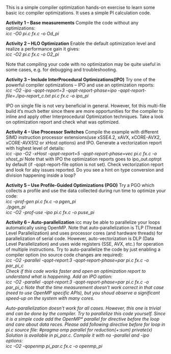 This is a simple compiler optimization hands-on exercise to learn some basic icc compiler optimizations. It uses a simple PI calculation code.

<b>Activity 1 – Base measurements</b>
Compile the code without any optimizations:<br>
<i>icc -O0 pi.c fx.c -o Od_pi</i>

<b>Activity 2 – HLO Optimization</b>
Enable the default optimization level and realize a performance gain it gives:<br>
<i>icc -O2 pi.c fx.c -o O2_pi</i>

Note that compiling your code with no optimization may be quite useful in some cases, e.g. for debugging and troubleshooting.

<b>Activity 3 – Include InterProcedural Optimizations(IPO)</b>
Try one of the powerful compiler optimizations – IPO and use an optimization reports:<br>
<i>icc -O2 -ipo -qopt-report=3 -qopt-report-phase=ipo -qopt-report-file=./ipo-report_c.txt pi.c fx.c -o ipo_pi</i>

IPO on single file is not very beneficial in general. However, fot this multi-file build it‘s much better since
there are more opportunities for the compiler to inline and apply other Interprocedural Optimization
techniques. Take a look on optimization report and check what was optimized.

<b>Activity 4 – Use Processor Switches</b>
Compile the example with different SIMD instruction processor extensions(use xSSE4.2, xAVX, xCORE-AVX2, xCORE-AVX512 or xHost options) and IPO. Generate a vectorization report with highest level of details:<br>
<i>icc -ipo -O2 -xHost -qopt-report=5 -qopt-report-phase=vec pi.c fx.c -o xhost_pi</i>
Note that with IPO the optimization reports goes to ipo_out.optrpt by default (if -qopt-report-file option is not set).
Check vectorization report and look for aby issues reported. Do you see a hint on type conversion and division happening inside a loop?

<b>Activity 5 – Use Profile-Guided Optimizations (PGO)</b>
Try a PGO which collects a profile and use the data collected during run time to optimize your code:<br>
<i>icc -prof-gen pi.c fx.c -o pgen_pi<br>
./pgen_pi<br>
icc -O2 -prof-use -ipo pi.c fx.c -o puse_pi</i>

<b>Activity 6 – Auto-parallelization</b>
icc may be able to parallelize your loops automatically using OpenMP. Note that auto-parallelization is
TLP (Thread Level Parallelization) and uses processor cores (and hardware threads) for parallelization of serial
code. However, auto-vectorization is DLP (Data Level Parallelization) and uses wide registers (SSE, AVX, etc.) for
operation of multiple instructions.
Try to auto-parallelize the code by just enabling a compiler option (no source code changes are required):<br>
<i>icc -O2 -parallel -qopt-report:3 -qopt-report-phase=par pi.c fx.c -o par_pi_c<br>
Check if this code works faster and open an optimization report to understand what is happening.
Add an IPO option:<br>
<i>icc -O2 -parallel -qopt-report:3 -qopt-report-phase=par pi.c fx.c -o par_pi_c</i>
Note that the time measurement doesn't work correct in that case (need to use OpenMP specific APIs), but you shoud observe a significant speed-up on the system with many cores.

Auto-parallelization doesn’t work for all cases. However, this one is trivial and can be done by
the compiler. Try to parallelize this code yourself. Since it is a simple code add the
OpenMP* parallel for directive before the loop and care about data races. Please add following directive
before for loop in pi.c source file:
#pragma omp parallel for reduction(+:sum) private(x)
Solution is available in pi_par.c. Compile it with no -parallel and -ipo options:<br>
<i>icc -O2 -qopenmp pi_par.c fx.c -o openmp_pi</i>
